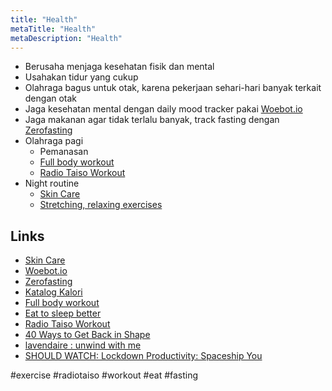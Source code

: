 ```yaml
---
title: "Health"
metaTitle: "Health"
metaDescription: "Health"
---
```


- Berusaha menjaga kesehatan fisik dan mental
- Usahakan tidur yang cukup
- Olahraga bagus untuk otak, karena pekerjaan sehari-hari banyak terkait dengan otak
- Jaga kesehatan mental dengan daily mood tracker pakai [Woebot.io](https://woebot.io/)
- Jaga makanan agar tidak terlalu banyak, track fasting dengan [Zerofasting](https://www.zerofasting.com/)
- Olahraga pagi
  - Pemanasan
  - [Full body workout](https://www.youtube.com/watch?v=gQ3EM0BXEoE)
  - [Radio Taiso Workout](https://re-view.shenans.co/video?url=https%3A%2F%2Fwww.youtube.com%2Fwatch%3Fv%3DXrEH5JLljDI)
- Night routine
  - [Skin Care](/health/skin-care)
  - [Stretching, relaxing exercises](https://re-view.shenans.co/video?url=https%3A%2F%2Fwww.youtube.com%2Fwatch%3Fv%3DjOLmuuB4k5M)

## Links

- [Skin Care](/health/skin-care)
- [Woebot.io](https://woebot.io/)
- [Zerofasting](https://www.zerofasting.com/)
- [Katalog Kalori](https://www.instagram.com/hansboling/)
- [Full body workout](https://www.youtube.com/watch?v=gQ3EM0BXEoE)
- [Eat to sleep better](https://www.vogue.co.uk/beauty/article/eat-to-sleep-better)
- [Radio Taiso Workout](http://www.jp-life.japanpost.jp/health/radio/hlt_rdo_movie.html)
- [40 Ways to Get Back in Shape](https://www.eatthis.com/get-back-in-shape-tips/)
- [lavendaire : unwind with me](https://www.youtube.com/watch?v=jOLmuuB4k5M)
- [SHOULD WATCH: Lockdown Productivity: Spaceship You](https://m.youtube.com/watch?v=snAhsXyO3Ck)

#exercise #radiotaiso #workout #eat #fasting
